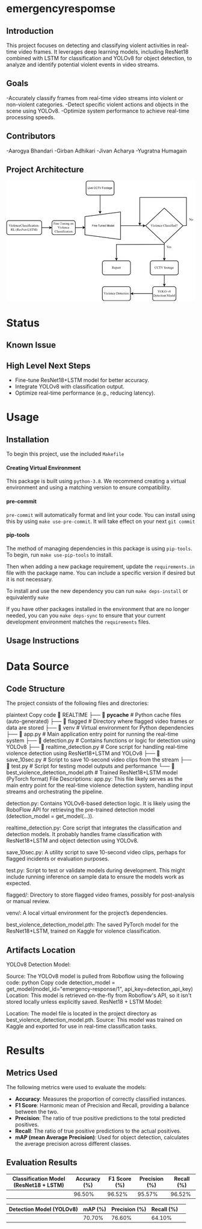 # emergencyrespomse

## Introduction
This project focuses on detecting and classifying violent activities in real-time video frames. It leverages deep learning models, including ResNet18 combined with LSTM for classification and YOLOv8 for object detection, to analyze and identify potential violent events in video streams.
## Goals
-Accurately classify frames from real-time video streams into violent or non-violent categories.
-Detect specific violent actions and objects in the scene using YOLOv8.
-Optimize system performance to achieve real-time processing speeds.
## Contributors
-Aarogya Bhandari
-Girban Adhikari
-Jivan Acharya
-Yugratna Humagain
## Project Architecture
![Project Architecture](img/architecture.png)


# Status
## Known Issue
## High Level Next Steps
- Fine-tune ResNet18+LSTM model for better accuracy.
- Integrate YOLOv8 with classification output.
- Optimize real-time performance (e.g., reducing latency).

# Usage
## Installation
To begin this project, use the included `Makefile`

#### Creating Virtual Environment

This package is built using `python-3.8`. 
We recommend creating a virtual environment and using a matching version to ensure compatibility.

#### pre-commit

`pre-commit` will automatically format and lint your code. You can install using this by using
`make use-pre-commit`. It will take effect on your next `git commit`

#### pip-tools

The method of managing dependencies in this package is using `pip-tools`. To begin, run `make use-pip-tools` to install. 

Then when adding a new package requirement, update the `requirements.in` file with 
the package name. You can include a specific version if desired but it is not necessary. 

To install and use the new dependency you can run `make deps-install` or equivalently `make`

If you have other packages installed in the environment that are no longer needed, you can you `make deps-sync` to ensure that your current development environment matches the `requirements` files. 

## Usage Instructions


# Data Source
## Code Structure
The project consists of the following files and directories:

plaintext
Copy code
📂 REALTIME
├── 📂 __pycache__          # Python cache files (auto-generated)
├── 📂 flagged              # Directory where flagged video frames or data are stored
├── 📂 venv                 # Virtual environment for Python dependencies
├── 📄 app.py               # Main application entry point for running the real-time system
├── 📄 detection.py         # Contains functions or logic for detection using YOLOv8
├── 📄 realtime_detection.py # Core script for handling real-time violence detection using ResNet18+LSTM and YOLOv8
├── 📄 save_10sec.py        # Script to save 10-second video clips from the stream
├── 📄 test.py              # Script for testing model outputs and performance
└── 📄 best_violence_detection_model.pth # Trained ResNet18+LSTM model (PyTorch format)
File Descriptions:
app.py: This file likely serves as the main entry point for the real-time violence detection system, handling input streams and orchestrating the pipeline.

detection.py: Contains YOLOv8-based detection logic. It is likely using the RoboFlow API for retrieving the pre-trained detection model (detection_model = get_model(...)).

realtime_detection.py: Core script that integrates the classification and detection models. It probably handles frame classification with ResNet18+LSTM and object detection using YOLOv8.

save_10sec.py: A utility script to save 10-second video clips, perhaps for flagged incidents or evaluation purposes.

test.py: Script to test or validate models during development. This might include running inference on sample data to ensure the models work as expected.

flagged/: Directory to store flagged video frames, possibly for post-analysis or manual review.

venv/: A local virtual environment for the project’s dependencies.

best_violence_detection_model.pth: The saved PyTorch model for the ResNet18+LSTM, trained on Kaggle for violence classification.
## Artifacts Location
YOLOv8 Detection Model:

Source: The YOLOv8 model is pulled from Roboflow using the following code:
python
Copy code
detection_model = get_model(model_id="emergency-response/1", api_key=detection_api_key)
Location: This model is retrieved on-the-fly from Roboflow's API, so it isn't stored locally unless explicitly saved.
ResNet18 + LSTM Model:

Location: The model file is located in the project directory as best_violence_detection_model.pth.
Source: This model was trained on Kaggle and exported for use in real-time classification tasks.
# Results
## Metrics Used
The following metrics were used to evaluate the models:

- **Accuracy**: Measures the proportion of correctly classified instances.
- **F1 Score**: Harmonic mean of Precision and Recall, providing a balance between the two.
- **Precision**: The ratio of true positive predictions to the total predicted positives.
- **Recall**: The ratio of true positive predictions to the actual positives.
- **mAP (mean Average Precision)**: Used for object detection, calculates the average precision across different classes.

## Evaluation Results

| Classification Model (ResNet18 + LSTM) | Accuracy (%) | F1 Score (%) | Precision (%) | Recall (%) |
|----------------------------------------|--------------|--------------|---------------|------------|
|                                        | 96.50%       | 96.52%       | 95.57%        | 96.52%     |

| Detection Model (YOLOv8)               | mAP (%)      | Precision (%)| Recall (%)    |            |
|----------------------------------------|--------------|--------------|---------------|------------|
|                                        | 70.70%       | 76.60%       | 64.10%        |            |